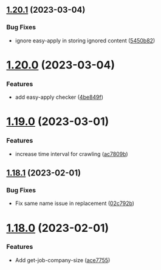 ## [1.20.1](https://github.com/ghorbani-mohammad/Social-Networks-Crawler/compare/v1.20.0...v1.20.1) (2023-03-04)


### Bug Fixes

* ignore easy-apply in storing ignored content ([5450b82](https://github.com/ghorbani-mohammad/Social-Networks-Crawler/commit/5450b82fc9bc8d7121de1819dee3693075f9506c))



# [1.20.0](https://github.com/ghorbani-mohammad/Social-Networks-Crawler/compare/v1.19.0...v1.20.0) (2023-03-04)


### Features

* add easy-apply checker ([4be849f](https://github.com/ghorbani-mohammad/Social-Networks-Crawler/commit/4be849f7dff1748e0be4de2eae9e056665ca2f98))



# [1.19.0](https://github.com/ghorbani-mohammad/Social-Networks-Crawler/compare/v1.18.1...v1.19.0) (2023-03-01)


### Features

* increase time interval for crawling ([ac7809b](https://github.com/ghorbani-mohammad/Social-Networks-Crawler/commit/ac7809b0f11a05d9fd4153da312a040e4594e666))



## [1.18.1](https://github.com/ghorbani-mohammad/Social-Networks-Crawler/compare/v1.18.0...v1.18.1) (2023-02-01)


### Bug Fixes

* Fix same name issue in replacement ([02c792b](https://github.com/ghorbani-mohammad/Social-Networks-Crawler/commit/02c792b66f435e58d408b0cf56c6948ca3483343))



# [1.18.0](https://github.com/ghorbani-mohammad/Social-Networks-Crawler/compare/v1.17.1...v1.18.0) (2023-02-01)


### Features

* Add get-job-company-size ([ace7755](https://github.com/ghorbani-mohammad/Social-Networks-Crawler/commit/ace7755cdcab55c08c135552e36792c748bd9d32))



